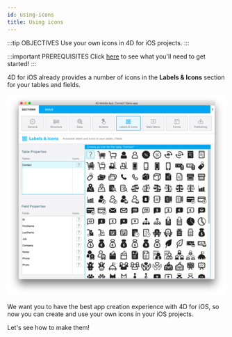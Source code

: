 ```yaml
---
id: using-icons
title: Using icons
---
```


:::tip OBJECTIVES
Use your own icons in 4D for iOS projects.
:::

:::important PREREQUISITES
Click [here](prerequisites.html) to see what you'll need to get started!
:::

4D for iOS already provides a number of icons in the **Labels & Icons** section for your tables and fields.

![Icon library](assets/en/custom-icons/icon-library.png)

We want you to have the best app creation experience with 4D for iOS, so now you can create and use your own icons in your iOS projects.

Let's see how to make them!